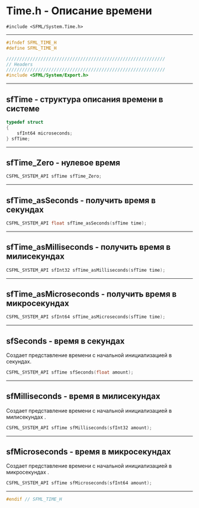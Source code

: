 # Time.h - Описание времени

```#include <SFML/System.Time.h>```

<hr/>

```c
#ifndef SFML_TIME_H
#define SFML_TIME_H

////////////////////////////////////////////////////////////
// Headers
////////////////////////////////////////////////////////////
#include <SFML/System/Export.h>
```

<hr/>

## sfTime - структура описания времени в системе

```c
typedef struct
{
    sfInt64 microseconds;
} sfTime;
```

<hr/>

## sfTime_Zero - нулевое время

```c
CSFML_SYSTEM_API sfTime sfTime_Zero;
```

<hr/>

## sfTime_asSeconds - получить время в секундах

```c
CSFML_SYSTEM_API float sfTime_asSeconds(sfTime time);
```

<hr/>


## sfTime_asMilliseconds - получить время в милисекундах

```c
CSFML_SYSTEM_API sfInt32 sfTime_asMilliseconds(sfTime time);
```

<hr/>


## sfTime_asMicroseconds - получить время в микросекундах

```c
CSFML_SYSTEM_API sfInt64 sfTime_asMicroseconds(sfTime time);
```

<hr/>


##  sfSeconds - время в секундах

Создает представление времени с начальной инициализацией в секундах.

```c
CSFML_SYSTEM_API sfTime sfSeconds(float amount);
```

<hr/>


## sfMilliseconds - время в милисекундах

Создает представление времени с начальной инициализацией в милисекундах .

```c
CSFML_SYSTEM_API sfTime sfMilliseconds(sfInt32 amount);
```

<hr/>


## sfMicroseconds - время в микросекундах

Создает представление времени с начальной инициализацией в микросекундах .

```c
CSFML_SYSTEM_API sfTime sfMicroseconds(sfInt64 amount);
```

<hr/>


```c
#endif // SFML_TIME_H
```
